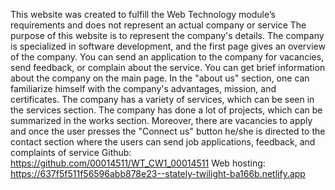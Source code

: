 This website was created to fulfill the Web Technology module’s requirements and does not represent an actual company or service
The purpose of this website is to represent the company's details. The company is specialized in software development, and the first page gives an overview of the company.
You can send an application to the company for vacancies, send feedback, or complain about the service. You can get brief information about the company on the main page. 
In the "about us" section, one can familiarize himself with the company's advantages, mission, and certificates. The company has a variety of services, which can be seen in the services section.
The company has done a lot of projects, which can be summarized in the works section. Moreover, there are vacancies to apply and once the user presses the "Connect us" button he/she is directed to the contact section where the users can send job applications,
feedback, and complaints of service
Github: https://github.com/00014511/WT_CW1_00014511
Web hosting: https://637f5f511f56596abb878e23--stately-twilight-ba166b.netlify.app